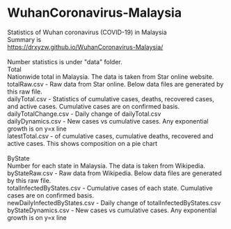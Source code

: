 # WuhanCoronavirus-Malaysia
Statistics of Wuhan coronavirus (COVID-19) in Malaysia<br>
Summary is<br>
https://drxyzw.github.io/WuhanCoronavirus-Malaysia/<br>
<br>
Number statistics is under "data" folder.<br> 
Total<br>
Nationwide total in Malaysia. The data is taken from Star online website.<br>
totalRaw.csv - Raw data from Star online. Below data files are generated by this raw file.<br>
dailyTotal.csv - Statistics of cumulative cases, deaths, recovered cases, and active cases. Cumulative cases are on confirmed basis.<br>
dailyTotalChange.csv - Daily change of dailyTotal.csv<br>
dailyDynamics.csv - New cases vs cumulative cases. Any exponential growth is on y=x line<br>
latestTotal.csv - of cumulative cases, cumulative deaths, recovered and active cases. This shows composition on a pie chart<br>
<br>
ByState<br>
Number for each state in Malaysia. The data is taken from Wikipedia.<br>
byStateRaw.csv - Raw data from Wikipedia. Below data files are generated by this raw file.<br>
totalInfectedByStates.csv - Cumulative cases of each state. Cumulative cases are on confirmed basis.<br>
newDailyInfectedByStates.csv - Daily change of totalInfectedByStates.csv<br>
byStateDynamics.csv - New cases vs cumulative cases. Any exponential growth is on y=x line<br>
<br>
